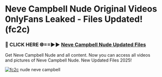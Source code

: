 # Neve Campbell Nude Original Videos 0nlyFans Leaked - Files Updated! (fc2c)

<h3>🔴 CLICK HERE 🌐==►► <a href="https://tinyurl.com/yc6ubb5a" rel="nofollow">Neve Campbell Nude Updated Files</a></h3>

Get Neve Campbell Nude and all content. Now you can access all videos and pictures of Neve Campbell Nude. New Updated Files 2025!

[![fc2c](https://i.imgur.com/7eu0CRL.gif)](https://tinyurl.com/yc6ubb5a)
nude neve campbell